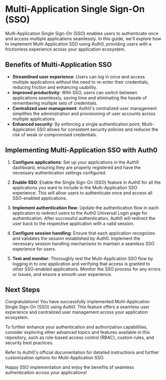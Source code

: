 # Multi-Application Single Sign-On (SSO)

Multi-Application Single Sign-On (SSO) enables users to authenticate once and access multiple applications seamlessly. In this guide, we'll explore how to implement Multi-Application SSO using Auth0, providing users with a frictionless experience across your application ecosystem.

## Benefits of Multi-Application SSO

- **Streamlined user experience**: Users can log in once and access multiple applications without the need to re-enter their credentials, reducing friction and enhancing usability.
- **Improved productivity**: With SSO, users can switch between applications seamlessly, saving time and eliminating the hassle of remembering multiple sets of credentials.
- **Centralized user management**: Auth0's centralized user management simplifies the administration and provisioning of user accounts across multiple applications.
- **Enhanced security**: By enforcing a single authentication point, Multi-Application SSO allows for consistent security policies and reduces the risk of weak or compromised credentials.

## Implementing Multi-Application SSO with Auth0

1. **Configure applications**: Set up your applications in the Auth0 dashboard, ensuring they are properly registered and have the necessary authentication settings configured.

2. **Enable SSO**: Enable the Single Sign-On (SSO) feature in Auth0 for all the applications you want to include in the Multi-Application SSO experience. This will allow users to authenticate once and access all SSO-enabled applications.

3. **Implement authentication flow**: Update the authentication flow in each application to redirect users to the Auth0 Universal Login page for authentication. After successful authentication, Auth0 will redirect the user back to the respective application with a valid session.

4. **Configure session handling**: Ensure that each application recognizes and validates the session established by Auth0. Implement the necessary session handling mechanisms to maintain a seamless SSO experience for users.

5. **Test and monitor**: Thoroughly test the Multi-Application SSO flow by logging in to one application and verifying that access is granted to other SSO-enabled applications. Monitor the SSO process for any errors or issues, and ensure a smooth user experience.

## Next Steps

Congratulations! You have successfully implemented Multi-Application Single Sign-On (SSO) using Auth0. This feature offers a seamless user experience and centralized user management across your application ecosystem.

To further enhance your authentication and authorization capabilities, consider exploring other advanced topics and features available in this repository, such as role-based access control (RBAC), custom rules, and security best practices.

Refer to Auth0's official documentation for detailed instructions and further customization options for Multi-Application SSO.

Happy SSO implementation and enjoy the benefits of seamless authentication across your applications!

